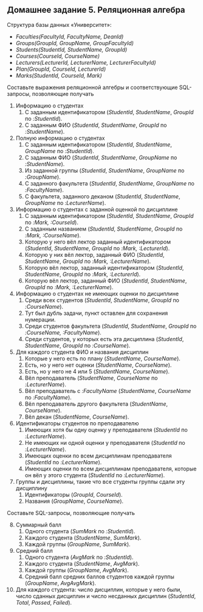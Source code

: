 ## Домашнее задание 5. Реляционная алгебра

Структура базы данных «Университет»:

- *Faculties(FacultyId, FacultyName, DeanId)*
- *Groups(GroupId, GroupName, GroupFacultyId)*
- *Students(StudentId, StudentName, GroupId)*
- *Courses(CourseId, CourseName)*
- *Lecturers(LecturerId, LecturerName, LecturerFacultyId)*
- *Plan(GroupId, CourseId, LecturerId)*
- *Marks(StudentId, CourseId, Mark)*

Составьте выражения реляционной алгебры и соответствующие SQL-запросы, позволяющие получать

1. Информацию о студентах
    1. С заданным идентификатором (*StudentId*, *StudentName*, *GroupId* по *:StudentId*).
    2. С заданным ФИО (*StudentId*, *StudentName*, *GroupId* по *:StudentName*).
2. Полную информацию о студентах
    1. С заданным идентификатором (*StudentId*, *StudentName*, *GroupName* по *:StudentId*).  
    2. С заданным ФИО (*StudentId*, *StudentName*, *GroupName* по *:StudentName*).  
    3. Из заданной группы (*StudentId*, *StudentName*, *GroupName* по *:GroupName*).  
    4. C заданного факультета (*StudentId*, *StudentName*, *GroupName* по *:FacultyName*).  
    5. C факультета, заданного деканом (*StudentId*, *StudentName*, *GroupName* по *:LecturerName*).
3. Информацию о студентах с заданной оценкой по дисциплине
    1. С заданным идентификатором (*StudentId*, *StudentName*, *GroupId* по *:Mark, :CourseId*).  
    2. С заданным названием (*StudentId*, *StudentName*, *GroupId* по *:Mark, :CourseName*).  
    3. Которую у него вёл лектор заданный идентификатором (*StudentId*, *StudentName*, *GroupId* по *:Mark, :LecturerId*).  
    4. Которую у них вёл лектор, заданный ФИО (*StudentId*, *StudentName*, *GroupId* по *:Mark, :LecturerName*).  
    5. Которую вёл лектор, заданный идентификатором (*StudentId*, *StudentName*, *GroupId* по *:Mark, :LecturerId*).  
    6. Которую вёл лектор, заданный ФИО (*StudentId*, *StudentName*, *GroupId* по *:Mark, :LecturerName*).
4. Информацию о студентах не имеющих оценки по дисциплине
    1. Среди всех студентов (*StudentId*, *StudentName*, *GroupId* по *:CourseName*).  
    2. Тут был дубль задачи, пункт оставлен для сохранения нумерации.  
    3. Среди студентов факультета (*StudentId*, *StudentName*, *GroupId* по *:CourseName, :FacultyName*).  
    4. Среди студентов, у которых есть эта дисциплина (*StudentId*, *StudentName*, *GroupId* по *:CourseName*).
5. Для каждого студента ФИО и названия дисциплин
    1. Которые у него есть по плану (*StudentName*, *CourseName*).  
    2. Есть, но у него нет оценки (*StudentName*, *CourseName*).  
    3. Есть, но у него не 4 или 5 (*StudentName*, *CourseName*).  
    4. Вёл преподаватель (*StudentName*, *CourseName* по *:LecturerName*).  
    5. Вёл преподаватель с *:FacultyName* (*StudentName*, *CourseName* по *:FacultyName*).  
    6. Вёл преподаватель другого факультета (*StudentName*, *CourseName*).  
    7. Вёл декан (*StudentName*, *CourseName*).
6. Идентификаторы студентов по преподавателю
   1. Имеющих хотя бы одну оценку у преподавателя (*StudentId* по *:LecturerName*).
   2. Не имеющих ни одной оценки у преподавателя (*StudentId* по *:LecturerName*).
   3. Имеющих оценки по всем дисциплинам преподавателя (*StudentId* по *:LecturerName*).
   4. Имеющих оценки по всем дисциплинам преподавателя, которые он вёл у этого студента (*StudentId* по *:LecturerName*).
7. Группы и дисциплины, такие что все студенты группы сдали эту дисциплину
   1. Идентификаторы (*GroupId*, *CourseId*).
   2. Названия (*GroupName*, *CourseName*).

Составьте SQL-запросы, позволяющие получать

8. Суммарный балл
   1. Одного студента (*SumMark* по *:StudentId*).
   2. Каждого студента (*StudentName*, *SumMark*).
   3. Каждой группы (*GroupName*, *SumMark*).
9. Средний балл
   1. Одного студента (*AvgMark* по *:StudentId*).
   2. Каждого студента (*StudentName*, *AvgMark*).
   3. Каждой группы (*GroupName*, *AvgMark*).
   4. Средний балл средних баллов студентов каждой группы (*GroupName*, *AvgAvgMark*).
10. Для каждого студента: число дисциплин, которые у него были, число сданных дисциплин и число несданных дисциплин (*StudentId*, *Total*, *Passed*, *Failed*).

